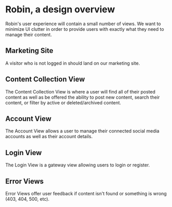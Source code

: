 # Robin, a design overview
Robin's user experience will contain a small number of views.  We want to minimize UI clutter in order to provide users with exactly what they need to manage their content.

## Marketing Site
A visitor who is not logged in should land on our marketing site.

## Content Collection View
The Content Collection View is where a user will find all of their posted content as well as be offered the ability to post new content, search their content, or filter by active or deleted/archived content.

## Account View
The Account View allows a user to manage their connected social media accounts as well as their account details.

## Login View
The Login View is a gateway view allowing users to login or register.

## Error Views
Error Views offer user feedback if content isn't found or something is wrong (403, 404, 500, etc).
